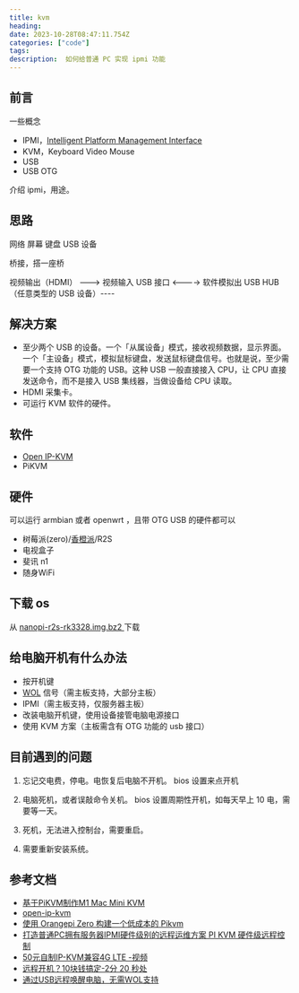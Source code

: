 ```yaml
---
title: kvm
heading:  
date: 2023-10-28T08:47:11.754Z
categories: ["code"]
tags: 
description:  如何给普通 PC 实现 ipmi 功能
---
```


## 前言
一些概念
- IPMI，[Intelligent Platform Management Interface](https://www.bilibili.com/video/BV1FQ4y1f7iT/)
- KVM，Keyboard Video Mouse
- USB
- USB OTG



介绍 ipmi，用途。

## 思路
网络
屏幕
键盘
USB 设备

桥接，搭一座桥

视频输出（HDMI） ---> 视频输入
USB 接口 <----> 软件模拟出 USB HUB （任意类型的 USB 设备）----



## 解决方案

- 至少两个 USB 的设备。一个「从属设备」模式，接收视频数据，显示界面。一个「主设备」模式，模拟鼠标键盘，发送鼠标键盘信号。也就是说，至少需要一个支持 OTG 功能的 USB。这种 USB 一般直接接入 CPU，让 CPU 直接发送命令，而不是接入 USB 集线器，当做设备给 CPU 读取。 
- HDMI 采集卡。
- 可运行 KVM 软件的硬件。

## 软件
- [Open IP-KVM](https://github.com/Nihiue/open-ip-kvm)
- PiKVM 

## 硬件
可以运行 armbian 或者 openwrt ，且带 OTG USB 的硬件都可以
- 树莓派(zero)/[香橙派](https://www.bilibili.com/read/cv21169636/)/R2S
- 电视盒子
- 斐讯 n1
- 随身WiFi


## 下载 os
从 [nanopi-r2s-rk3328.img.bz2
](https://github.com/Yura80/os) 下载


## 给电脑开机有什么办法
- 按开机键
- [WOL](https://zhouyuqian.com/2020/04/04/Linux-Wake-on-Lan/) 信号（需主板支持，大部分主板）
- IPMI（需主板支持，仅服务器主板）
- 改装电脑开机键，使用设备接管电脑电源接口
- 使用 KVM 方案（主板需含有 OTG 功能的 usb 接口）

## 目前遇到的问题

1. 忘记交电费，停电。电恢复后电脑不开机。
bios 设置来点开机

2. 电脑死机，或者误敲命令关机。
bios 设置周期性开机，如每天早上 10 电，需要等一天。

3. 死机，无法进入控制台，需要重启。

4. 需要重新安装系统。









## 参考文档
- [基于PiKVM制作M1 Mac Mini KVM](https://blog.cyyself.name/pikvm-m1-mac-mini/)
- [open-ip-kvm](https://github.com/Nihiue/open-ip-kvm)
- [使用 Orangepi Zero 构建一个低成本的 Pikvm](https://www.bilibili.com/read/cv21169636/)
- [打造普通PC拥有服务器IPMI硬件级别的远程运维方案 PI KVM 硬件级远程控制](https://github.com/toss-a/pikvm-armbian/blob/master/README-zh-CN.MD)
- [50元自制IP-KVM兼容4G LTE -视频](https://www.bilibili.com/video/BV1dc411N7zh)
- [远程开机？10块钱搞定-2分 20 秒处](https://www.bilibili.com/video/BV1JX4y1V7mi)
- [通过USB远程唤醒电脑，无需WOL支持](https://www.bilibili.com/video/BV1mz4y1r7EL)









